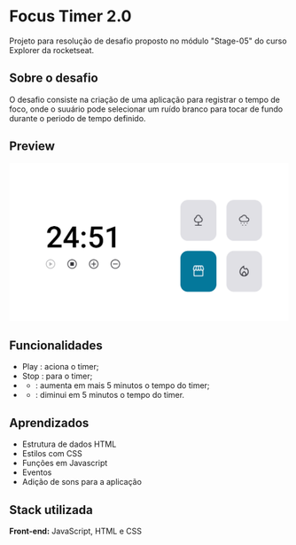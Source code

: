 
#  Focus Timer 2.0

Projeto para resolução de desafio proposto no módulo "Stage-05" do curso Explorer da rocketseat.

## Sobre o desafio

O desafio consiste na criação de uma aplicação para registrar o tempo de foco, onde o suuário pode selecionar um ruído branco para tocar de fundo durante o periodo de tempo definido.


## Preview 

![Preview](./assets/preview.png)





## Funcionalidades

- Play   : aciona o timer;
- Stop   : para o timer;
- +    : aumenta em mais 5 minutos o tempo do timer;
- -    : diminui em 5 minutos o tempo do timer.


## Aprendizados

- Estrutura de dados HTML
- Estilos com CSS
- Funções em Javascript
- Eventos
- Adição de sons para a aplicação


## Stack utilizada

**Front-end:** JavaScript, HTML e CSS


